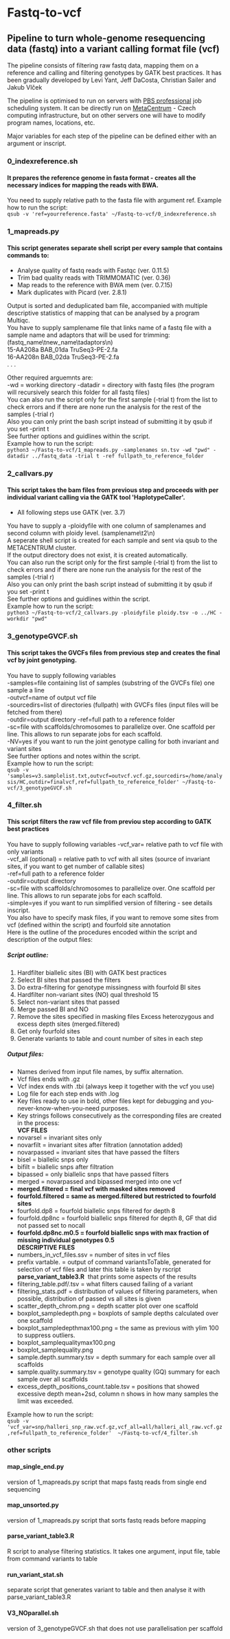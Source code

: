 # Fastq-to-vcf


## Pipeline to turn whole-genome resequencing data (fastq) into a variant calling format file (vcf)

The pipeline consists of filtering raw fastq data, mapping them on a reference and calling and filtering genotypes by GATK best practices.
It has been gradually developed by Levi Yant, Jeff DaCosta, Christian Sailer and Jakub Vlček 

The pipeline is optimised to run on servers with [PBS professional](https://www.altair.com/pbs-works-documentation/) job scheduling system. It can be directly run on [MetaCentrum](https://metavo.metacentrum.cz/en/about/index.html) - Czech computing infrastructure, but on other servers one will have to modify program names, locations, etc.

Major variables for each step of the pipeline can be defined either with an argument or inscript.

### 0_indexreference.sh
#### It prepares the reference genome in fasta format - creates all the necessary indices for mapping the reads with BWA.

You need to supply relative path to the fasta file with argument ref. 
Example how to run the script:   
`qsub -v 'ref=yourreference.fasta' ~/Fastq-to-vcf/0_indexreference.sh`

### 1_mapreads.py
#### This script generates separate shell script per every sample that contains commands to: 
- Analyse quality of fastq reads with Fastqc (ver. 0.11.5)
- Trim bad quality reads with TRIMMOMATIC (ver. 0.36) 
- Map reads to the reference with BWA mem (ver. 0.7.15)
- Mark duplicates with Picard (ver. 2.8.1)

Output is sorted and deduplicated bam file, accompanied with multiple descriptive statistics of mapping that can be analysed by a program Multiqc.  
You have to supply samplename file that links name of a fastq file with a sample name and adaptors that will be used for trimming:  
(fastq_name\tnew_name\tadaptors\n)  
15-AA208a	BAB_01da	TruSeq3-PE-2.fa  
16-AA208n	BAB_02da	TruSeq3-PE-2.fa  
.	.	.  

Other required arguemnts are:  
-wd = working directory 
-datadir = directory with fastq files (the program will recursively search this folder for all fastq files)  
You can also run the script only for the first sample (-trial t) from the list to check errors and if there are none run the analysis for the rest of the samples (-trial r)  
Also you can only print the bash script instead of submitting it by qsub if you set -print t  
See further options and guidlines within the script.  
Example how to run the script:  
`python3 ~/Fastq-to-vcf/1_mapreads.py -samplenames sn.tsv -wd "pwd" -datadir ../fastq_data -trial t -ref fullpath_to_reference_folder`

### 2_callvars.py
#### This script takes the bam files from previous step and proceeds with per individual variant calling via the GATK tool 'HaplotypeCaller'.
- All following steps use GATK (ver. 3.7)
 
You have to supply a -ploidyfile with one column of samplenames and second column with ploidy level. (samplename\t2\n)  
A seperate shell script is created for each sample and sent via qsub to the METACENTRUM cluster.   
If the output directory does not exist, it is created automatically.  
You can also run the script only for the first sample (-trial t) from the list to check errors and if there are none run the analysis for the rest of the samples (-trial r)  
Also you can only print the bash script instead of submitting it by qsub if you set -print t  
See further options and guidlines within the script.  
Example how to run the script:  
`python3 ~/Fastq-to-vcf/2_callvars.py -ploidyfile ploidy.tsv -o ../HC -workdir "pwd"`

### 3_genotypeGVCF.sh
#### This script takes the GVCFs files from previous step and creates the final vcf by joint genotyping.
You have to supply following variables  
-samples=file containing list of samples (substring of the GVCFs file) one sample a line  
-outvcf=name of output vcf file  
-sourcedirs=list of directories (fullpath) with GVCFs files (input files will be fetched from there)  
-outdir=output directory 
-ref=full path to a reference folder  
-sc=file with scaffolds/chromosomes to parallelize over. One scaffold per line. This allows to run separate jobs for each scaffold.  
-NV=yes if you want to run the joint genotype calling for both invariant and variant sites  
See further options and notes within the script.  
Example how to run the script:  
`qsub -v 'samples=v3.samplelist.txt,outvcf=outvcf.vcf.gz,sourcedirs=/home/analysis/HC,outdir=finalvcf,ref=fullpath_to_reference_folder' ~/Fastq-to-vcf/3_genotypeGVCF.sh`

### 4_filter.sh
#### This script filters the raw vcf file from previou step according to GATK best practices
You have to supply following variables
-vcf_var= relative path to vcf file with only variants  
-vcf_all (optional) = relative path to vcf with all sites (source of invariant sites, if you want to get number of callable sites)  
-ref=full path to a reference folder  
-outdir=output directory  
-sc=file with scaffolds/chromosomes to parallelize over. One scaffold per line. This allows to run separate jobs for each scaffold.  
-simple=yes if you want to run simplified version of filtering - see details inscript.  
You also have to specify mask files, if you want to remove some sites from vcf (defined within the script) and fourfold site annotation  
Here is the outline of the procedures encoded within the script and description of the output files:  
##### Script outline:
1. Hardfilter biallelic sites (BI) with GATK best practices 
2. Select BI sites that passed the filters
3. Do extra-filtering for genotype missingness with fourfold BI sites
4. Hardfilter non-variant sites (NO) qual threshold 15
5. Select non-variant sites that passed
6. Merge passed BI and NO 
7. Remove the sites specified in masking files Excess heterozygous and excess depth sites (merged.filtered)
8. Get only fourfold sites 
9. Generate variants to table and count number of sites in each step
##### Output files:
- Names derived from input file names, by suffix alternation.
- Vcf files ends with .gz
- Vcf index ends with .tbi (always keep it together with the vcf you use)
- Log file for each step ends with .log
- Key files ready to use in bold, other files kept for debugging and you-never-know-when-you-need purposes.
- Key strings follows consecutively as the corresponding files are created in the process:  
**VCF FILES** 
- novarsel = invariant sites only
- novarfilt = invariant sites after filtration (annotation added)
- novarpassed = invariant sites that have passed the filters
- bisel = biallelic snps only
- bifilt = biallelic snps after filtration
- bipassed = only biallelic snps that have passed filters
- merged = novarpassed and bipassed merged into one vcf 
- **merged.filtered = final vcf with masked sites removed**
- **fourfold.filtered = same as merged.filtered but restricted to fourfold sites**
- fourfold.dp8 = fourfold biallelic snps filtered for depth 8
- fourfold.dp8nc = fourfold biallelic snps filtered for depth 8, GF that did not passed set to nocall
- **fourfold.dp8nc.m0.5 = fourfold biallelic snps with max fraction of missing individual genotypes 0.5**  
**DESCRIPTIVE FILES**
- numbers_in_vcf_files.ssv = number of sites in vcf files
- prefix vartable. = output of command variantsToTable, generated for selection of vcf files and later this table is taken by rscript **parse_variant_table3.R**  that prints some aspects of the results
- filtering_table.pdf/.tsv = what filters caused failing of a variant
- filtering_stats.pdf = distribution of values of filtering parameters, when possible, distribution of passed vs all sites is given
- scatter_depth_chrom.png = depth scatter plot over one scaffold
- boxplot_sampledepth.png = boxplots of sample depths calculated over one scaffold
- boxplot_sampledepthmax100.png = the same as previous with ylim 100 to suppress outliers.
- boxplot_samplequalitymax100.png
- boxplot_samplequality.png
- sample.depth.summary.tsv = depth summary for each sample over all scaffolds
- sample.quality.summary.tsv = genotype quality (GQ) summary for each sample over all scaffolds
- excess_depth_positions_count.table.tsv = positions that showed excessive depth mean+2sd, column n shows in how many samples the limit was exceeded.

Example how to run the script:  
`qsub -v 'vcf_var=snp/halleri_snp_raw.vcf.gz,vcf_all=all/halleri_all_raw.vcf.gz,ref=fullpath_to_reference_folder'  ~/Fastq-to-vcf/4_filter.sh`

### other scripts

#### map_single_end.py
version of 1_mapreads.py script that maps fastq reads from single end sequencing
#### map_unsorted.py
version of 1_mapreads.py script that sorts fastq reads before mapping
#### parse_variant_table3.R
R script to analyse filtering statistics.
It takes one argument, input file, table from command variants to table
#### run_variant_stat.sh
separate script that generates variant to table and then analyse it with parse_variant_table3.R
#### V3_NOparallel.sh
version of 3_genotypeGVCF.sh that does not use parallelisation per scaffold 


